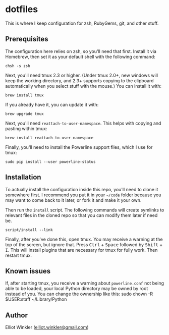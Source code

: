 # dotfiles

This is where I keep configuration for zsh, RubyGems, git, and other stuff.

## Prerequisites

The configuration here relies on zsh, so you'll need that first. Install it via
Homebrew, then set it as your default shell with the following command:

    chsh -s zsh

Next, you'll need tmux 2.3 or higher. (Under tmux 2.0+, new windows will keep
the working directory, and 2.3+ supports copying to the clipboard automatically
when you select stuff with the mouse.) You can install it with:

    brew install tmux

If you already have it, you can update it with:

    brew upgrade tmux

Next, you'll need `reattach-to-user-namespace`. This helps with copying and
pasting within tmux:

    brew install reattach-to-user-namespace

Finally, you'll need to install the Powerline support files, which I use for
tmux:

    sudo pip install --user powerline-status

## Installation

To actually install the configuration inside this repo, you'll need to clone it
somewhere first. I recommend you put it in your `~/code` folder because you may
want to come back to it later, or fork it and make it your own.

Then run the `install` script. The following commands will create symlinks to
relevant files in the cloned repo so that you can modify them later if need be.

    script/install --link

Finally, after you've done this, open tmux. You may receive a warning at the top
of the screen, but ignore that. Press <kbd>Ctrl</kbd> + <kbd>Space</kbd>
followed by <kbd>Shift</kbd> + <kbd>I</kbd>. This will install plugins that are
necessary for tmux for fully work. Then restart tmux.

## Known issues

If, after starting tmux, you receive a warning about `powerline.conf` not being
able to be loaded, your local Python directory may be owned by root instead of
you. You can change the ownership like this: 
    sudo chown -R $USER:staff ~/Library/Python

## Author

Elliot Winkler (<elliot.winkler@gmail.com>)
